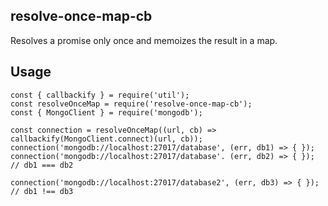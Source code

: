 ## resolve-once-map-cb

Resolves a promise only once and memoizes the result in a map.

## Usage

```
const { callbackify } = require('util');
const resolveOnceMap = require('resolve-once-map-cb');
const { MongoClient } = require('mongodb');

const connection = resolveOnceMap((url, cb) => callbackify(MongoClient.connect)(url, cb));
connection('mongodb://localhost:27017/database', (err, db1) => { });
connection('mongodb://localhost:27017/database'. (err, db2) => { });
// db1 === db2

connection('mongodb://localhost:27017/database2', (err, db3) => { });
// db1 !== db3
```
